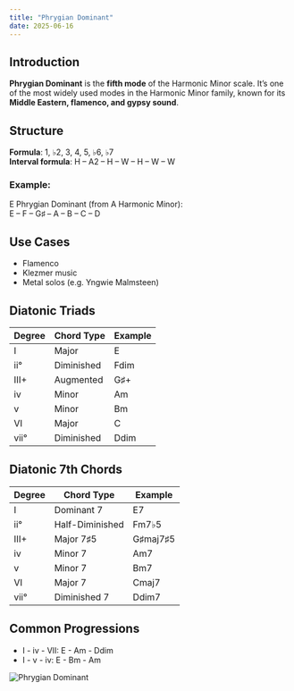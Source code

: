 ```yaml
---
title: "Phrygian Dominant"
date: 2025-06-16
---
```


## Introduction

**Phrygian Dominant** is the **fifth mode** of the Harmonic Minor scale. It’s one of the most widely used modes in the Harmonic Minor family, known for its **Middle Eastern, flamenco, and gypsy sound**.

## Structure

**Formula**: 1, ♭2, 3, 4, 5, ♭6, ♭7  
**Interval formula**: H – A2 – H – W – H – W – W

### Example:

E Phrygian Dominant (from A Harmonic Minor):  
E – F – G♯ – A – B – C – D

## Use Cases

- Flamenco  
- Klezmer music  
- Metal solos (e.g. Yngwie Malmsteen)

## Diatonic Triads

| Degree | Chord Type | Example |
|--------|------------|---------|
| I      | Major      | E       |
| ii°    | Diminished | Fdim    |
| III+   | Augmented  | G♯+     |
| iv     | Minor      | Am      |
| v      | Minor      | Bm      |
| VI     | Major      | C       |
| vii°   | Diminished | Ddim    |

## Diatonic 7th Chords

| Degree | Chord Type        | Example     |
|--------|-------------------|-------------|
| I      | Dominant 7        | E7          |
| ii°    | Half-Diminished   | Fm7♭5       |
| III+   | Major 7♯5         | G♯maj7♯5    |
| iv     | Minor 7           | Am7         |
| v      | Minor 7           | Bm7         |
| VI     | Major 7           | Cmaj7       |
| vii°   | Diminished 7      | Ddim7       |

## Common Progressions

- I - iv - VII: E - Am - Ddim  
- I - v - iv: E - Bm - Am

![Phrygian Dominant](/images/phrygian-dominant.png)